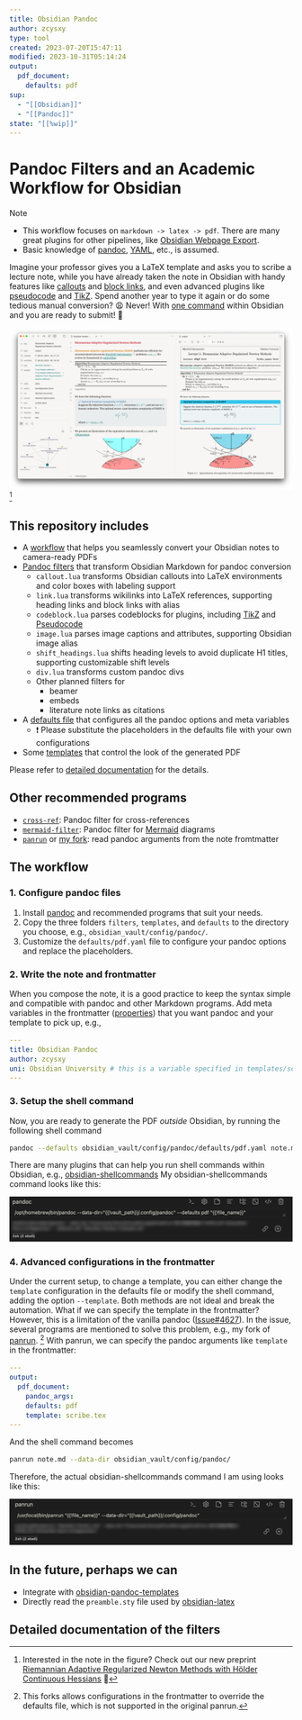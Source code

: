 ```yaml
---
title: Obsidian Pandoc
author: zcysxy
type: tool
created: 2023-07-20T15:47:11
modified: 2023-10-31T05:14:24
output:
  pdf_document:
    defaults: pdf
sup:
  - "[[Obsidian]]"
  - "[[Pandoc]]"
state: "[[%wip]]"
---
```


# Pandoc Filters and an Academic Workflow for Obsidian

> [!NOTE]
> - This workflow focuses on `markdown -> latex -> pdf`. There are many great plugins for other pipelines, like [Obsidian Webpage Export](https://github.com/KosmosisDire/obsidian-webpage-export).
> - Basic knowledge of [pandoc](https://pandoc.org/), [YAML](https://yaml.org/), etc., is assumed.

Imagine your professor gives you a LaTeX template and asks you to scribe a lecture note, while you have already taken the note in Obsidian with handy features like [callouts](https://help.obsidian.md/Editing+and+formatting/Callouts) and [block links](https://help.obsidian.md/Linking+notes+and+files/Internal+links#Link+to+a+block+in+a+note), and even advanced plugins like [pseudocode](https://github.com/ytliu74/obsidian-pseudocode) and [TikZ](https://github.com/artisticat1/obsidian-tikzjax). Spend another year to type it again or do some tedious manual conversion? 😩 Never! With [one command](#3-setup-the-shell-command) within Obsidian and you are ready to submit! 🥳

![Generated PDF viewed within Obsidian](https://raw.githubusercontent.com/zcysxy/figurebed/master/img/obsidian-pandoc.png)[^1]

[^1]: Interested in the note in the figure? Check out our new preprint [Riemannian Adaptive Regularized Newton Methods with Hölder Continuous Hessians](https://arxiv.org/abs/2309.04052) 🎉

## This repository includes

- A [workflow](#the-workflow) that helps you seamlessly convert your Obsidian notes to camera-ready PDFs
- [Pandoc filters](https://pandoc.org/lua-filters.html) that transform Obsidian Markdown for pandoc conversion
  - `callout.lua` transforms Obsidian callouts into LaTeX environments and color boxes with labeling support
  - `link.lua` transforms wikilinks into LaTeX references, supporting heading links and block links with alias
  - `codeblock.lua` parses codeblocks for plugins, including [TikZ](https://github.com/artisticat1/obsidian-tikzjax) and [Pseudocode](https://github.com/ytliu74/obsidian-pseudocode#use-in-block-preamble)
  - `image.lua` parses image captions and attributes, supporting Obsidian image alias
  - `shift_headings.lua` shifts heading levels to avoid duplicate H1 titles, supporting customizable shift levels
  - `div.lua` transforms custom pandoc divs
  - Other planned filters for
    - beamer
    - embeds
    - literature note links as citations
- A [defaults file](https://pandoc.org/MANUAL.html#defaults-files) that configures all the pandoc options and meta variables
  - ❗ Please substitute the placeholders in the defaults file with your own configurations
- Some [templates](https://pandoc.org/MANUAL.html#templates) that control the look of the generated PDF

Please refer to [detailed documentation](#detailed-documentation-of-the-filters) for the details.

## Other recommended programs

- [`cross-ref`](https://github.com/lierdakil/pandoc-crossref): Pandoc filter for cross-references
- [`mermaid-filter`](https://github.com/raghur/mermaid-filter): Pandoc filter for [Mermaid](https://mermaid-js.github.io/mermaid/#/) diagrams
- [`panrun`](https://github.com/mb21/panrun) or [my fork](https://github.com/zcysxy/panrun): read pandoc arguments from the note fromtmatter

## The workflow

### 1. Configure pandoc files

1. Install [pandoc](https://pandoc.org/installing.html) and recommended programs that suit your needs.
2. Copy the three folders `filters`, `templates`, and `defaults` to the directory you choose, e.g., `obsidian_vault/config/pandoc/`.
3. Customize the `defaults/pdf.yaml` file to configure your pandoc options and replace the placeholders.

### 2. Write the note and frontmatter

When you compose the note, it is a good practice to keep the syntax simple and compatible with pandoc and other Markdown programs.
Add meta variables in the frontmatter ([properties](https://help.obsidian.md/Editing+and+formatting/Properties)) that you want pandoc and your template to pick up, e.g.,

```yaml
---
title: Obsidian Pandoc
author: zcysxy
uni: Obsidian University # this is a variable specified in templates/scribe.tex
---
```

### 3. Setup the shell command

Now, you are ready to generate the PDF *outside* Obsidian, by running the following shell command

```bash
pandoc --defaults obsidian_vault/config/pandoc/defaults/pdf.yaml note.md
```

There are many plugins that can help you run shell commands within Obsidian, e.g., [obsidian-shellcommands](https://github.com/Taitava/obsidian-shellcommands)
My obsidian-shellcommands command looks like this:

![image.png](https://raw.githubusercontent.com/zcysxy/Figurebed/master/img/20231031051316.png)

### 4. Advanced configurations in the frontmatter

Under the current setup, to change a template, you can either change the `template` configuration in the defaults file or modify the shell command, adding the option `--template`.
Both methods are not ideal and break the automation.
What if we can specify the template in the frontmatter?
However, this is a limitation of the vanilla pandoc ([Issue#4627](https://github.com/jgm/pandoc/issues/4627)).
In the issue, several programs are mentioned to solve this problem, e.g., my fork of [panrun](https://github.com/zcysxy/panrun). [^2]
With panrun, we can specify the pandoc arguments like `template` in the frontmatter:

```yaml
---
output:
  pdf_document:
    pandoc_args:
    defaults: pdf
    template: scribe.tex
---
```

And the shell command becomes

```bash
panrun note.md --data-dir obsidian_vault/config/pandoc/
```

Therefore, the actual obsidian-shellcommands command I am using looks like this:

![image.png](https://raw.githubusercontent.com/zcysxy/Figurebed/master/img/20231031051422.png)

[^2]: This forks allows configurations in the frontmatter to override the defaults file, which is not supported in the original panrun.

## In the future, perhaps we can

- Integrate with [obsidian-pandoc-templates](https://github.com/universvm/obsidian-pandoc-templates)
- Directly read the `preamble.sty` file used by [obsidian-latex](https://github.com/wei2912/obsidian-latex)
## Detailed documentation of the filters
